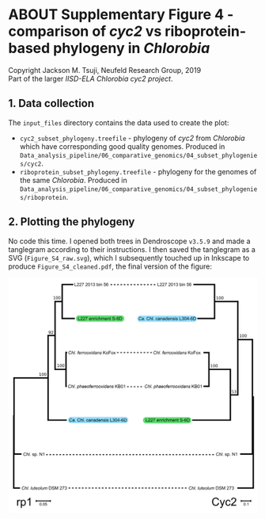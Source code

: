 # ABOUT Supplementary Figure 4 - comparison of *cyc2* vs riboprotein-based phylogeny in *Chlorobia*
Copyright Jackson M. Tsuji, Neufeld Research Group, 2019  
Part of the larger *IISD-ELA Chlorobia cyc2 project*.

## 1. Data collection
The `input_files` directory contains the data used to create the plot:
- `cyc2_subset_phylogeny.treefile` - phylogeny of *cyc2* from *Chlorobia* which have corresponding good quality genomes. Produced in `Data_analysis_pipeline/06_comparative_genomics/04_subset_phylogenies/cyc2`.
- `riboprotein_subset_phylogeny.treefile` - phylogeny for the genomes of the same *Chlorobia*. Produced in `Data_analysis_pipeline/06_comparative_genomics/04_subset_phylogenies/riboprotein`. 

## 2. Plotting the phylogeny
No code this time. I opened both trees in Dendroscope `v3.5.9` and made a tanglegram according to their instructions. I then saved the tanglegram as a SVG (`Figure_S4_raw.svg`), which I subsequently touched up in Inkscape to produce `Figure_S4_cleaned.pdf`, the final version of the figure:

![Figure_S4](plot/Figure_S4_cleaned.png)

